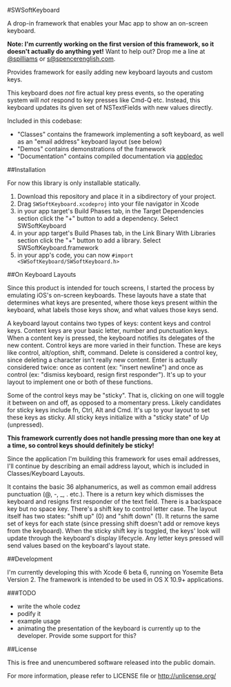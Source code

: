 #SWSoftKeyboard

A drop-in framework that enables your Mac app to show an on-screen keyboard.

**Note: I'm currently working on the first version of this framework, so it doesn't actually do anything yet!** Want to help out? Drop me a line at [@spilliams](https://twitter.com/spilliams) or [s@spencerenglish.com](mailto:s@spencerenglish.com).

Provides framework for easily adding new keyboard layouts and custom keys.

This keyboard does *not* fire actual key press events, so the operating system will *not* respond to key presses like Cmd-Q etc.
Instead, this keyboard updates its given set of NSTextFields with new values directly.

Included in this codebase:

- "Classes" contains the framework implementing a soft keyboard, as well as an "email address" keyboard layout (see below)
- "Demos" contains demonstrations of the framework
- "Documentation" contains compiled documentation via [appledoc](http://gentlebytes.com/appledoc/)

##Installation

For now this library is only installable statically.

1. Download this repository and place it in a sibdirectory of your project.
1. Drag `SWSoftKeyboard.xcodeproj` into your file navigator in Xcode
1. in your app target's Build Phases tab, in the Target Dependencies section click the "+" button to add a dependency. Select SWSoftKeyboard
1. in your app target's Build Phases tab, in the Link Binary With Libraries section click the "+" button to add a library. Select SWSoftKeyboard.framework
1. in your app's code, you can now `#import <SWSoftKeyboard/SWSoftKeyboard.h>`

##On Keyboard Layouts

Since this product is intended for touch screens, I started the process by emulating iOS's on-screen keyboards. These layouts have a state that determines what keys are presented, where those keys present within the keyboard, what labels those keys show, and what values those keys send.

A keyboard layout contains two types of keys: content keys and control keys. Content keys are your basic letter, number and punctuation keys. When a content key is pressed, the keyboard notifies its delegates of the new content. Control keys are more varied in their function. These are keys like control, alt/option, shift, command. Delete is considered a control key, since deleting a character isn't really new content. Enter is actually considered twice: once as content (ex: "insert newline") and once as control (ex: "dismiss keyboard, resign first responder"). It's up to your layout to implement one or both of these functions.

Some of the control keys may be "sticky". That is, clicking on one will toggle it between on and off, as opposed to a momentary press. Likely candidates for sticky keys include fn, Ctrl, Alt and Cmd. It's up to your layout to set these keys as sticky. All sticky keys initialize with a "sticky state" of Up (unpressed).

**This framework currently does not handle pressing more than one key at a time, so control keys should definitely be sticky!**

Since the application I'm building this framework for uses email addresses, I'll continue by describing an email address layout, which is included in Classes/Keyboard Layouts.

It contains the basic 36 alphanumerics, as well as common email address punctuation (@, -, _, . etc.). There is a return key which dismisses the keyboard and resigns first responder of the text field. There is a backspace key but no space key. There's a shift key to control letter case. The layout itself has two states: "shift up" (0) and "shift down" (1). It returns the same set of keys for each state (since pressing shift doesn't add or remove keys from the keyboard). When the sticky shift key is toggled, the keys' look will update through the keyboard's display lifecycle. Any letter keys pressed will send values based on the keyboard's layout state.

##Development

I'm currently developing this with Xcode 6 beta 6, running on Yosemite Beta Version 2. The framework is intended to be used in OS X 10.9+ applications.

###TODO

- write the whole codez
- podify it
- example usage
- animating the presentation of the keyboard is currently up to the developer. Provide some support for this?

##License

This is free and unencumbered software released into the public domain.

For more information, please refer to LICENSE file or <http://unlicense.org/>
